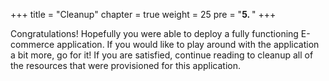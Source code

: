 +++
title = "Cleanup"
chapter = true
weight = 25
pre = "<b>5. </b>"
+++

Congratulations! Hopefully you were able to deploy a fully functioning E-commerce application. If you would like to play around with the application a bit more, go for it! If you are satisfied, continue reading to cleanup all of the resources that were provisioned for this application.
